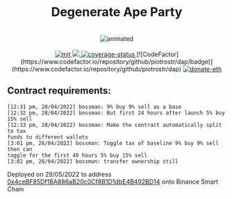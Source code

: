 <h1 align="center">
  Degenerate Ape Party
</h1>
<br />
<div align="center">
  <img src="https://user-images.githubusercontent.com/63755291/152405688-ae183528-9a77-443b-a92b-b21bb3f415d9.gif" alt="animated" />
</div>
<br />
<div align="center">
  <a href="https://github.com/piotrostr/degenerate-ape-party/blob/HEAD/MIT">
    <img src="https://img.shields.io/badge/license-MIT-blue.svg" alt="mit" />
  </a>
  <a href="">
    <img src="https://github.com/piotrostr/degenerate-ape-party/actions/workflows/main.yml/badge.svg" />
  </a>
  <a href="https://codecov.io/gh/piotrostr/degenerate-ape-party">
    <img src="https://codecov.io/gh/piotrostr/degenerate-ape-party/branch/main/graph/badge.svg?token=WYLQ5B7UGC" alt="coverage-status" />
  </a>
[![CodeFactor](https://www.codefactor.io/repository/github/piotrostr/dap/badge)](https://www.codefactor.io/repository/github/piotrostr/dap)
  <a href="https://en.cryptobadges.io/donate/0xb7ADAd5f58aD063E1a8f174C61777b66872C8b65">
    <img src="https://camo.githubusercontent.com/e96ba7a90d666c76a314e022e072252435a4b271d63b5959e0d4cd7fdbb1032e/68747470733a2f2f656e2e63727970746f6261646765732e696f2f62616467652f6d6963726f2f307865386364663032656664386162306134393064376232636231333535333338396339626339333265" alt="donate-eth" />
  </a>
</div>

## Contract requirements:

```
[12:31 pm, 28/04/2022] bossman: 9% buy 9% sell as a base
[12:32 pm, 28/04/2022] bossman: But first 24 hours after launch 5% buy 15% sell
[12:33 pm, 28/04/2022] bossman: Make the contract automatically split to tax
funds to different wallets
[3:01 pm, 28/04/2022] bossman: Toggle tax of baseline 9% buy 9% sell then can
toggle for the first 48 hours 5% buy 15% sell
[3:02 pm, 28/04/2022] bossman: transfer ownership still
```

Deployed on 29/05/2022 to address
[0x4ceBF85Df1BA886aB20c0Cf8B1D1dbE4B492BD14](https://bscscan.com/address/0x4ceBF85Df1BA886aB20c0Cf8B1D1dbE4B492BD14#code)
onto Binance Smart Chain
